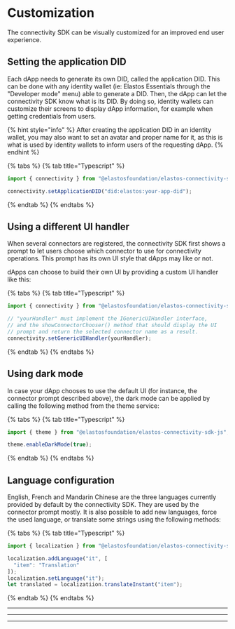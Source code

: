 # Customization

The connectivity SDK can be visually customized for an improved end user experience.

## Setting the application DID

Each dApp needs to generate its own DID, called the application DID. This can be done with any identity wallet (ie: Elastos Essentials through the "Developer mode" menu) able to generate a DID. Then, the dApp can let the connectivity SDK know what is its DID. By doing so, identity wallets can customize their screens to display dApp information, for example when getting credentials from users.

{% hint style="info" %}
After creating the application DID in an identity wallet, you may also want to set an avatar and proper name for it, as this is what is used by identity wallets to inform users of the requesting dApp.
{% endhint %}

{% tabs %}
{% tab title="Typescript" %}
```typescript
import { connectivity } from "@elastosfoundation/elastos-connectivity-sdk-js";

connectivity.setApplicationDID("did:elastos:your-app-did");
```
{% endtab %}
{% endtabs %}

## Using a different UI handler

When several connectors are registered, the connectivity SDK first shows a prompt to let users choose which connector to use for connectivity operations. This prompt has its own UI style that dApps may like or not.&#x20;

dApps can choose to build their own UI by providing a custom UI handler like this:

{% tabs %}
{% tab title="Typescript" %}
```typescript
import { connectivity } from "@elastosfoundation/elastos-connectivity-sdk-js";

// "yourHandler" must implement the IGenericUIHandler interface, 
// and the showConnectorChooser() method that should display the UI
// prompt and return the selected connector name as a result.
connectivity.setGenericUIHandler(yourHandler);
```
{% endtab %}
{% endtabs %}

## Using dark mode

In case your dApp chooses to use the default UI (for instance, the connector prompt described above), the dark mode can be applied by calling the following method from the theme service:

{% tabs %}
{% tab title="Typescript" %}

```typescript
import { theme } from "@elastosfoundation/elastos-connectivity-sdk-js";

theme.enableDarkMode(true);
```
{% endtab %}
{% endtabs %}

## Language configuration

English, French and Mandarin Chinese are the three languages currently provided by default by the connectivity SDK. They are used by the connector prompt mostly. It is also possible to add new languages, force the used language, or translate some strings using the following methods:

{% tabs %}
{% tab title="Typescript" %}

```typescript
import { localization } from "@elastosfoundation/elastos-connectivity-sdk-js";

localization.addLanguage("it", [
  "item": "Translation"
]);
localization.setLanguage("it");
let translated = localizatiion.translateInstant("item");
```

{% endtab %}
{% endtabs %}

****

****

****
